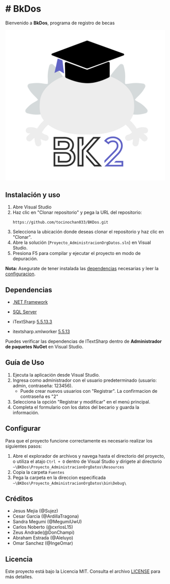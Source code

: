 ﻿# # BkDos

Bienvenido a **BkDos**, programa de registro de becas

![](https://raw.githubusercontent.com/tocinochan033/BKDos/master/Imagenes/Logo.png)

## Instalación y uso

1. Abre  Visual Studio 
2. Haz clic en "Clonar repositorio" y pega la URL del repositorio: 
    ```
	https://github.com/tocinochan033/BKDos.git
	```
3. Selecciona la ubicación donde deseas clonar el repositorio y haz clic en "Clonar".
4. Abre la solución (`Proyecto_AdministracionOrgDatos.sln`) en Visual Studio.
5. Presiona F5 para compilar y ejecutar el proyecto en modo de depuración.

**Nota:** Asegurate de tener instalada las [dependencias](#dependencias) necesarias y leer la [configuracion](#configurar).

## Dependencias
- [.NET Framework](https://dotnet.microsoft.com/en-us/download/visual-studio-sdks)
- [SQL Server](https://www.microsoft.com/es-MX/sql-server/sql-server-downloads)


- iTextSharp [5.5.13.3]()
- itextsharp.xmlworker [5.5.13]()

Puedes verificar las dependencias de ITextSharp dentro de **Administrador de paquetes NuGet** en Visual Studio.

## Guía de Uso

1. Ejecuta la aplicación desde Visual Studio.
2. Ingresa como administrador con el usuario predeterminado (usuario: admin, contraseña: 123456).
	- Puede crear nuevos usuarios con "Registrar". La confirmacion de contraseña es "2"
3. Selecciona la opción "Registrar y modificar" en el menú principal.
4. Completa el formulario con los datos del becario y guarda la información.


## Configurar
Para que el proyecto funcione correctamente es necesario realizar los siguientes pasos:

1. Abre el explorador de archivos y navega hasta el directorio del proyecto, o utiliza el atajo `Ctrl + O` dentro de Visual Studio y dirigete al directorio `~\BKDos\Proyecto_AdministracionOrgDatos\Resources` 
2. Copia la carpeta `Fuentes`
3. Pega la carpeta en la direccion especificada `~\BKDos\Proyecto_AdministracionOrgDatos\bin\Debug\`

## Créditos

- Jesus Mejia (@Sujez)
- Cesar Garcia (@ArdillaTragona)
- Sandra Megumi (@MegumiUwU)
- Carlos Noberto (@cxrlosL15)
- Zeus Andrade(@DonChampi)
- Abraham Estrada (@Aleluyo)
- Omar Sanchez (@IngeOmar)

## Licencia

Este proyecto está bajo la Licencia MIT. Consulta el archivo [LICENSE](LICENSE) para más detalles.
